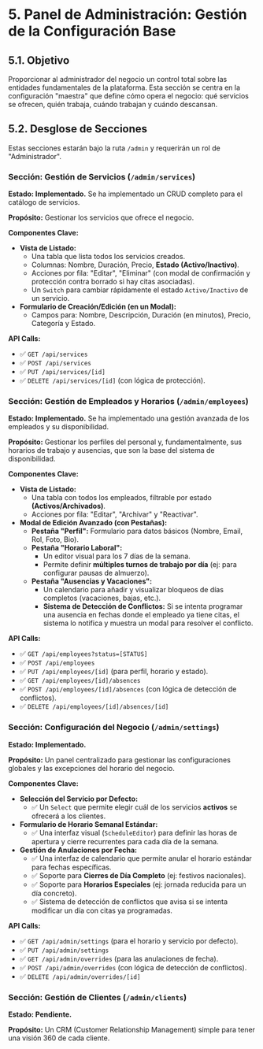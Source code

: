 <!-- File: /docs/features/05-admin-panel-core-management.md - v1.2 (Actualizado con Anulaciones por Fecha) -->

# 5. Panel de Administración: Gestión de la Configuración Base

## 5.1. Objetivo

Proporcionar al administrador del negocio un control total sobre las entidades fundamentales de la plataforma. Esta sección se centra en la configuración "maestra" que define cómo opera el negocio: qué servicios se ofrecen, quién trabaja, cuándo trabajan y cuándo descansan.

## 5.2. Desglose de Secciones

Estas secciones estarán bajo la ruta `/admin` y requerirán un rol de "Administrador".

### Sección: Gestión de Servicios (`/admin/services`)

**Estado: Implementado.** Se ha implementado un CRUD completo para el catálogo de servicios.

**Propósito:** Gestionar los servicios que ofrece el negocio.

**Componentes Clave:**

- **Vista de Listado:**
  - Una tabla que lista todos los servicios creados.
  - Columnas: Nombre, Duración, Precio, **Estado (Activo/Inactivo)**.
  - Acciones por fila: "Editar", "Eliminar" (con modal de confirmación y protección contra borrado si hay citas asociadas).
  - Un `Switch` para cambiar rápidamente el estado `Activo/Inactivo` de un servicio.
- **Formulario de Creación/Edición (en un Modal):**
  - Campos para: Nombre, Descripción, Duración (en minutos), Precio, Categoría y Estado.

**API Calls:**

- ✅ `GET /api/services`
- ✅ `POST /api/services`
- ✅ `PUT /api/services/[id]`
- ✅ `DELETE /api/services/[id]` (con lógica de protección).

### Sección: Gestión de Empleados y Horarios (`/admin/employees`)

**Estado: Implementado.** Se ha implementado una gestión avanzada de los empleados y su disponibilidad.

**Propósito:** Gestionar los perfiles del personal y, fundamentalmente, sus horarios de trabajo y ausencias, que son la base del sistema de disponibilidad.

**Componentes Clave:**

- **Vista de Listado:**
  - Una tabla con todos los empleados, filtrable por estado **(Activos/Archivados)**.
  - Acciones por fila: "Editar", "Archivar" y "Reactivar".
- **Modal de Edición Avanzado (con Pestañas):**
  - **Pestaña "Perfil":** Formulario para datos básicos (Nombre, Email, Rol, Foto, Bio).
  - **Pestaña "Horario Laboral":**
    - Un editor visual para los 7 días de la semana.
    - Permite definir **múltiples turnos de trabajo por día** (ej: para configurar pausas de almuerzo).
  - **Pestaña "Ausencias y Vacaciones":**
    - Un calendario para añadir y visualizar bloqueos de días completos (vacaciones, bajas, etc.).
    - **Sistema de Detección de Conflictos:** Si se intenta programar una ausencia en fechas donde el empleado ya tiene citas, el sistema lo notifica y muestra un modal para resolver el conflicto.

**API Calls:**

- ✅ `GET /api/employees?status=[STATUS]`
- ✅ `POST /api/employees`
- ✅ `PUT /api/employees/[id]` (para perfil, horario y estado).
- ✅ `GET /api/employees/[id]/absences`
- ✅ `POST /api/employees/[id]/absences` (con lógica de detección de conflictos).
- ✅ `DELETE /api/employees/[id]/absences/[id]`

### Sección: Configuración del Negocio (`/admin/settings`)

**Estado: Implementado.**

**Propósito:** Un panel centralizado para gestionar las configuraciones globales y las excepciones del horario del negocio.

**Componentes Clave:**

- **Selección del Servicio por Defecto:**
  - ✅ Un `Select` que permite elegir cuál de los servicios **activos** se ofrecerá a los clientes.
- **Formulario de Horario Semanal Estándar:**
  - ✅ Una interfaz visual (`ScheduleEditor`) para definir las horas de apertura y cierre recurrentes para cada día de la semana.
- **Gestión de Anulaciones por Fecha:**
  - ✅ Una interfaz de calendario que permite anular el horario estándar para fechas específicas.
  - ✅ Soporte para **Cierres de Día Completo** (ej: festivos nacionales).
  - ✅ Soporte para **Horarios Especiales** (ej: jornada reducida para un día concreto).
  - ✅ Sistema de detección de conflictos que avisa si se intenta modificar un día con citas ya programadas.

**API Calls:**

- ✅ `GET /api/admin/settings` (para el horario y servicio por defecto).
- ✅ `PUT /api/admin/settings`
- ✅ `GET /api/admin/overrides` (para las anulaciones de fecha).
- ✅ `POST /api/admin/overrides` (con lógica de detección de conflictos).
- ✅ `DELETE /api/admin/overrides/[id]`

### Sección: Gestión de Clientes (`/admin/clients`)

**Estado: Pendiente.**

**Propósito:** Un CRM (Customer Relationship Management) simple para tener una visión 360 de cada cliente.
